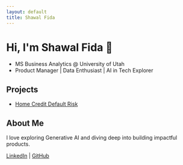 ```yaml
---
layout: default
title: Shawal Fida
---
```


# Hi, I'm Shawal Fida 👋
- MS Business Analytics @ University of Utah
- Product Manager | Data Enthusiast | AI in Tech Explorer

## Projects
- [Home Credit Default Risk](https://github.com/shawalfida/home-credit-default-risk)

## About Me
I love exploring Generative AI and diving deep into building impactful products.

[LinkedIn](https://www.linkedin.com/in/shawal-fida/) | [GitHub](https://github.com/shawalfida)


